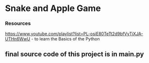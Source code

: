 # Snake and Apple Game

### Resources
https://www.youtube.com/playlist?list=PL-osiE80TeTt2d9bfVyTiXJA-UTHn6WwU - to learn the Basics of the Python

## final source code of this project is in main.py
